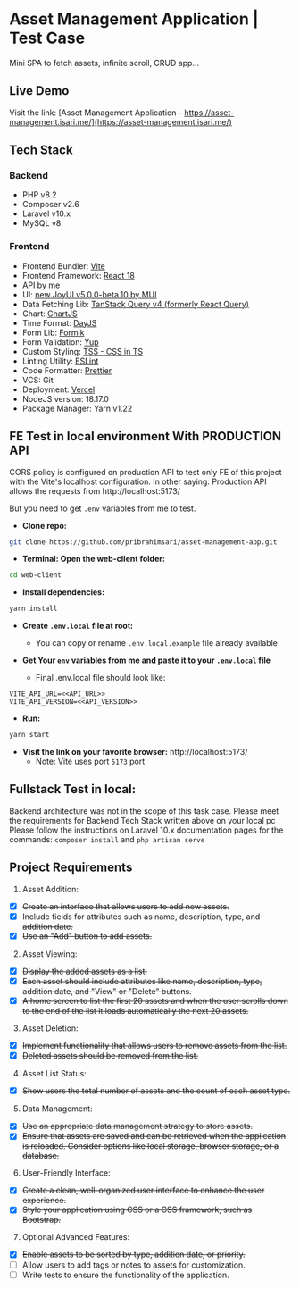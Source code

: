 # Asset Management Application | Test Case
Mini SPA to fetch assets, infinite scroll, CRUD app...

## Live Demo
Visit the link: [Asset Management Application - https://asset-management.isari.me/](https://asset-management.isari.me/)

## Tech Stack

### Backend
- PHP v8.2
- Composer v2.6
- Laravel v10.x
- MySQL v8

### Frontend
- Frontend Bundler: [Vite](https://vitejs.dev/)
- Frontend Framework: [React 18](https://react.dev/)
- API by me
- UI: [new JoyUI v5.0.0-beta.10 by MUI](https://mui.com/joy-ui/getting-started/)
- Data Fetching Lib: [TanStack Query v4 (formerly React Query)](https://tanstack.com/query/v4/)
- Chart: [ChartJS](https://react-chartjs-2.js.org/)
- Time Format: [DayJS](https://day.js.org/)
- Form Lib: [Formik](https://day.js.org/)
- Form Validation: [Yup](https://day.js.org/)
- Custom Styling: [TSS - CSS in TS](https://www.tss-react.dev/)
- Linting Utility: [ESLint](https://eslint.org/)
- Code Formatter: [Prettier](https://prettier.io/)
- VCS: Git
- Deployment: [Vercel](https://vercel.com/)
- NodeJS version: 18.17.0
- Package Manager: Yarn v1.22


## FE Test in local environment With PRODUCTION API
CORS policy is configured on production API to test only FE of this project with the Vite's localhost configuration.
In other saying: Production API allows the requests from http://localhost:5173/

But you need to get `.env` variables from me to test.

- **Clone repo:**
```bash
git clone https://github.com/pribrahimsari/asset-management-app.git
```

- **Terminal: Open the web-client folder:**
```bash
cd web-client
```

- **Install dependencies:**
```bash
yarn install
```

- **Create `.env.local` file at root:**
    - You can copy or rename `.env.local.example` file already available


- **Get Your `env` variables from me and paste it to your `.env.local` file**
    - Final .env.local file should look like:
```.env.local
VITE_API_URL=<<API_URL>>
VITE_API_VERSION=<<API_VERSION>>
```

- **Run:**
```bash
yarn start
```

- **Visit the link on your favorite browser:** http://localhost:5173/
    - Note: Vite uses port `5173` port

## Fullstack Test in local:
Backend architecture was not in the scope of this task case.
Please meet the requirements for Backend Tech Stack written above on your local pc
Please follow the instructions on Laravel 10.x documentation pages for the commands: `composer install` and `php artisan serve`


## Project Requirements
1. Asset Addition:

- [x] ~~Create an interface that allows users to add new assets.~~
- [x] ~~Include fields for attributes such as name, description, type, and addition date.~~
- [x] ~~Use an "Add" button to add assets.~~

2. Asset Viewing:
- [x] ~~Display the added assets as a list.~~
- [x] ~~Each asset should include attributes like name, description, type, addition date, and "View" or "Delete" buttons.~~
- [x] ~~A home screen to list the first 20 assets and when the user scrolls down to the end of the list it loads automatically the next 20 assets.~~

3. Asset Deletion:
- [x] ~~Implement functionality that allows users to remove assets from the list.~~
- [x] ~~Deleted assets should be removed from the list.~~

4. Asset List Status:
- [x] ~~Show users the total number of assets and the count of each asset type.~~

5. Data Management:
- [x] ~~Use an appropriate data management strategy to store assets.~~
- [x] ~~Ensure that assets are saved and can be retrieved when the application is reloaded. Consider options like local storage, browser storage, or a database.~~

6. User-Friendly Interface:
- [x] ~~Create a clean, well-organized user interface to enhance the user experience.~~
- [x] ~~Style your application using CSS or a CSS framework, such as Bootstrap.~~

7. Optional Advanced Features:
- [x] ~~Enable assets to be sorted by type, addition date, or priority.~~
- [ ] Allow users to add tags or notes to assets for customization.
- [ ] Write tests to ensure the functionality of the application.